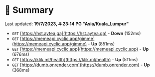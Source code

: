 # 📖 Summary
Last updated: **19/7/2023, 4:23:14 PG "Asia/Kuala_Lumpur"**

- `GET` [https://hst.aytea.ga](https://hst.aytea.ga) - **Down** (152ms)
- `GET` [https://memeapi.cyclic.app/gimme](https://memeapi.cyclic.app/gimme) - **Up** (851ms)
- `GET` [https://memeapi.cyclic.app](https://memeapi.cyclic.app) - **Up** (676ms)
- `GET` [https://klik.ml/health](https://klik.ml/health) - **Up** (511ms)
- `GET` [https://dumb.onrender.com](https://dumb.onrender.com) - **Up** (368ms)

